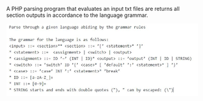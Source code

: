 A PHP parsing program that evaluates an input txt files are returns all section outputs
in accordance to the language grammar.

<img src="grammar.JPG"
     alt="Markdown Monster icon"
     style="float: left; margin-right: 10px;" />
